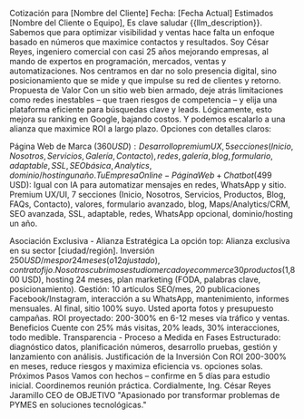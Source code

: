 Cotización para [Nombre del Cliente]
Fecha: [Fecha Actual]
Estimados [Nombre del Cliente o Equipo],
Es clave saludar {{llm_description}}. Sabemos que para optimizar visibilidad y ventas hace falta un enfoque basado en números que maximice contactos y resultados.
Soy César Reyes, ingeniero comercial con casi 25 años mejorando empresas, al mando de expertos en programación, mercados, ventas y automatizaciones. Nos centramos en dar no solo presencia digital, sino posicionamiento que se mide y que impulse su red de clientes y retorno.
Propuesta de Valor
Con un sitio web bien armado, deje atrás limitaciones como redes inestables – que traen riesgos de competencia – y elija una plataforma eficiente para búsquedas clave y leads. Lógicamente, esto mejora su ranking en Google, bajando costos. Y podemos escalarlo a una alianza que maximice ROI a largo plazo.
Opciones con detalles claros:

Página Web de Marca ($360 USD): Desarrollo premium UX, 5 secciones (Inicio, Nosotros, Servicios, Galería, Contacto), redes, galería, blog, formulario, adaptable, SSL, SEO básica, Analytics, dominio/hosting un año.
Tu Empresa Online - Página Web + Chatbot ($499 USD): Igual con IA para automatizar mensajes en redes, WhatsApp y sitio. Premium UX/UI, 7 secciones (Inicio, Nosotros, Servicios, Productos, Blog, FAQs, Contacto), valores, formulario avanzado, blog, Maps/Analytics/CRM, SEO avanzada, SSL, adaptable, redes, WhatsApp opcional, dominio/hosting un año.

Asociación Exclusiva - Alianza Estratégica
La opción top: Alianza exclusiva en su sector [ciudad/región]. Inversión $250 USD/mes por 24 meses (o 12 ajustado), contrato fijo. Nosotros cubrimos estudio mercado y ecommerce 30 productos ($1,800 USD), hosting 24 meses, plan marketing (FODA, palabras clave, posicionamiento). Gestión: 10 artículos SEO/mes, 20 publicaciones Facebook/Instagram, interacción a su WhatsApp, mantenimiento, informes mensuales. Al final, sitio 100% suyo. Usted aporta fotos y presupuesto campañas. ROI proyectado: 200-300% en 6-12 meses vía tráfico y ventas.
Beneficios
Cuente con 25% más visitas, 20% leads, 30% interacciones, todo medible.
Transparencia - Proceso a Medida en Fases
Estructurado: diagnóstico datos, planificación números, desarrollo pruebas, gestión y lanzamiento con análisis.
Justificación de la Inversión
Con ROI 200-300% en meses, reduce riesgos y maximiza eficiencia vs. opciones solas.
Próximos Pasos
Vamos con hechos – confirme en 5 días para estudio inicial. Coordinemos reunión práctica.
Cordialmente,
Ing. César Reyes Jaramillo
CEO de OBJETIVO
"Apasionado por transformar problemas de PYMES en soluciones tecnológicas."